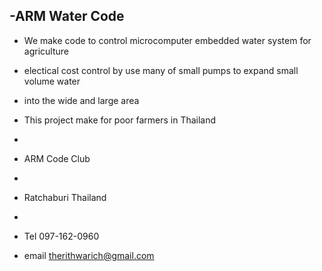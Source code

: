 -ARM Water Code 
- 
- We make code to control microcomputer embedded water system for agriculture
- electical cost control by use many of small pumps to expand small volume water 
- into the wide and large area 

- This project make for poor farmers in Thailand
-
- ARM Code Club
-
- Ratchaburi Thailand
-
- Tel 097-162-0960
- email therithwarich@gmail.com

